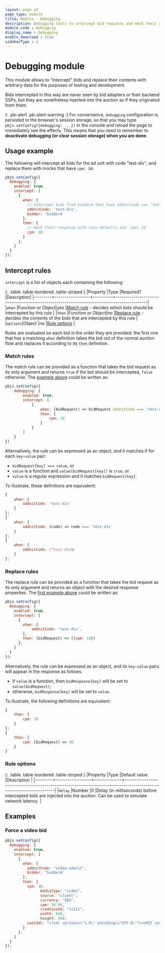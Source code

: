 ```yaml
---
layout: page_v2
page_type: module
title: Module - Debugging
description: Debugging tools to intercept bid requests and mock their response
module_code : debugging
display_name : Debugging
enable_download : true
sidebarType : 1
---
```


# Debugging module

This module allows to "intercept" bids and replace their contents with arbitrary data for the purposes of testing and development.

Bids intercepted in this way are never seen by bid adapters or their backend SSPs, but they are nonetheless injected into the auction as if they originated from them.

{: .pb-alert .pb-alert-warning :}
For convenience, `debugging` configuration is persisted to the browser's session storage, so that you may type `pbjs.setConfig({debugging: ...})` in the console and reload the page to immediately see the effects. This means that you need to remember to **deactivate debugging (or clear session storage) when you are done**.

<a name="example"></a>

## Usage example

The following will intercept all bids for the ad unit with code "test-div", and replace them with mocks that have `cpm: 10`:

```javascript
pbjs.setConfig({
  debugging: {
    enabled: true,
    intercept: [
      {
        when: {
          // intercept bids from bidderA that have adUnitCode === 'test-div'
          adUnitCode: 'test-div',
          bidder: 'bidderA'
        },
        then: {
          // mock their response with sane defaults and `cpm: 10`
          cpm: 10
        }
      },
    ]
  }
});
```

## Intercept rules

`intercept` is a list of objects each containing the following:

{: .table .table-bordered .table-striped }
|Property |Type              |Required? |Description|
|---------+------------------+----------+----------------------------------------------------------------------------------------------|
|`when`   |Function or Object|yes       |[Match rule](#match) - decides which bids should be intercepted by this rule                  |
|`then`   |Function or Object|no        |[Replace rule](#replace) - decides the contents of the bids that are intercepted by this rule |
|`options`|Object            |no        |[Rule options](#options)                                                                      |

Rules are evaluated on each bid in the order they are provided: the first one that has a matching `when` definition takes the bid out of the normal auction flow and replaces it according to its `then` definition.

<a name="match"></a>

### Match rules

The match rule can be provided as a function that takes the bid request as its only argument and returns `true` if the bid should be intercepted, `false` otherwise. The [example above](#example) could be written as:

```javascript
pbjs.setConfig({
    debugging: {
        enabled: true,
        intercept: [
            {
                when: (bidRequest) => bidRequest.adUnitCode === 'test-div',
                then: {
                    cpm: 10
                }
            }
        ]
    }
})
```

Alternatively, the rule can be expressed as an object, and it matches if for each `key`-`value` pair:

- `bidRequest[key] === value`, or
- `value` is a function and `value(bidRequest[key])` is `true`, or
- `value` is a regular expression and it matches `bidRequest[key]`.

To illustrate, these definitions are equivalent:

```javascript
{ 
    when: {
        adUnitCode: 'test-div'
    }
};
{ 
    when: {
        adUnitCode: (code) => code === 'test-div' 
    }
};
{ 
    when: {
        adUnitCode: /^test-div$/
    }
};
```

<a name="replace"></a>

### Replace rules

The replace rule can be provided as a function that takes the bid request as its only argument and returns an object with the desired response properties. The [first example above](#example) could be written as:

```javascript
pbjs.setConfig({
  debugging: {
    enabled: true,
    intercept: [
      {
        when: {
            adUnitCode: 'test-div',
        },
        then: (bidRequest) => ({cpm: 10})
      },
    ]
  }
});
```

Alternatively, the rule can be expressed as an object, and its `key`-`value` pairs will appear in the response as follows:

- if `value` is a function, then `bidResponse[key]` will be set to `value(bidRequest)`;
- otherwise, `bidResponse[key]` will be set to `value`.

To illustrate, the following definitions are equivalent:

```javascript
{
    then: {
        cpm: 10
    }
};
{
    then: {
        cpm: (bidRequest) => 10
    }
}
```

<a name="options"></a>

### Rule options

{: .table .table-bordered .table-striped }
|Property |Type              |Default value |Description                                                                                                             |
|---------+------------------+--------------+------------------------------------------------------------------------------------------------------------------------|
|`delay`  |Number            |0             |Delay (in milliseconds) before intercepted bids are injected into the auction. Can be used to simulate network latency. |

## Examples

### Force a video bid

```javascript
pbjs.setConfig({
  debugging: {
    enabled: true,
    intercept: [
      {
        when: {
          adUnitCode: "video-adunit",
          bidder: "bidderA'
        },
        then: {
          cpm: 10,
			    mediaType: "video",
			    source: "client",
			    currency: "SEK",
			    cpm: 50.00,
			    creativeId: "11111",
			    width: 640,
			    height: 360,
          vastXml: "<?xml version=\"1.0\" encoding=\"UTF-8\"?><VAST version=\"2.0\"><Ad id=\"TestAd\"><InLine><AdSystem>Prebid Test</AdSystem><AdTitle>VAST 2.0 Linear Ad</AdTitle><Error><![CDATA[http://myErrorURL/error]]></Error><Impression><![CDATA[]]></Impression><Creatives><Creative id=\"2014\" AdID=\"20150911\" sequence=\"1\"><Linear><Duration>00:00:15</Duration><TrackingEvents><Tracking event=\"creativeView\"><![CDATA[]]></Tracking><Tracking event=\"start\"><![CDATA[]]></Tracking><Tracking event=\"firstQuartile\"><![CDATA[]]></Tracking><Tracking event=\"midpoint\"><![CDATA[]]></Tracking><Tracking event=\"thirdQuartile\"><![CDATA[]]></Tracking><Tracking event=\"complete\"><![CDATA[]]></Tracking></TrackingEvents><VideoClicks><ClickThrough><![CDATA[http://prebid.org/]]></ClickThrough><ClickTracking><![CDATA[]]></ClickTracking></VideoClicks><MediaFiles><MediaFile delivery=\"progressive\" width=\"960\" height=\"540\" type=\"video/mp4\"><![CDATA[https://s3.amazonaws.com/files.prebid.org/creatives/PrebidLogo.mp4]]></MediaFile></MediaFiles></Linear></Creative></Creatives></InLine></Ad></VAST>"
        }
      },
    ]
  }
});
```
